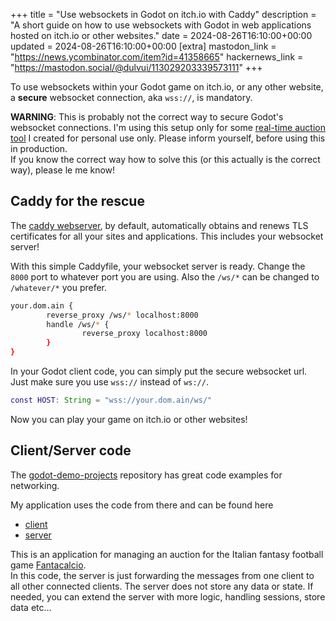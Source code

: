 +++
title = "Use websockets in Godot on itch.io with Caddy"
description = "A short guide on how to use websockets with Godot in web applications hosted on itch.io or other websites."
date = 2024-08-26T16:10:00+00:00
updated = 2024-08-26T16:10:00+00:00
[extra]
mastodon_link = "https://news.ycombinator.com/item?id=41358665"
hackernews_link = "https://mastodon.social/@dulvui/113029203339573111"
+++

To use websockets within your Godot game on itch.io, or any other website, a **secure** websocket connection, aka `wss://`, is mandatory.

**WARNING**: This is probably not the correct way to secure Godot's websocket connections.
I'm using this setup only for some [real-time auction tool](https://github.com/dulvui/condor/) I created for personal use only.
Please inform yourself, before using this in production.  
If you know the correct way how to solve this (or this actually is the correct way), please le me know!

## Caddy for the rescue
The [caddy webserver](https://caddyserver.com/), by default, automatically obtains and renews TLS certificates for all your sites and applications. 
This includes your websocket server!

With this simple Caddyfile, your websocket server is ready.
Change the `8000` port to whatever port you are using.
Also the `/ws/*` can be changed to `/whatever/*` you prefer.
```bash
your.dom.ain {
        reverse_proxy /ws/* localhost:8000
        handle /ws/* {
                reverse_proxy localhost:8000
        }
}
```

In your Godot client code, you can simply put the secure websocket url.  
Just make sure you use `wss://` instead of `ws://`.
```gd
const HOST: String = "wss://your.dom.ain/ws/"
```

Now you can play your game on itch.io or other websites!

## Client/Server code
The [godot-demo-projects](https://github.com/godotengine/godot-demo-projects) repository has great code examples for networking.

My application uses the code from there and can be found here
 - [client](https://github.com/dulvui/condor/blob/main/app/src/websocket/client/client.gd)
 - [server](https://github.com/dulvui/condor/tree/main/server/src)

This is an application for managing an auction for the Italian fantasy football game [Fantacalcio](https://www.fantacalcio.it/).  
In this code, the server is just forwarding the messages from one client to all other connected clients.
The server does not store any data or state.
If needed, you can extend the server with more logic, handling sessions, store data etc...
